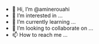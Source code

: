 - 👋 Hi, I’m @aminerouahi
- 👀 I’m interested in ...
- 🌱 I’m currently learning ...
- 💞️ I’m looking to collaborate on ...
- 📫 How to reach me ...

<!---
aminerouahi/aminerouahi is a ✨ special ✨ repository because its `README.md` (this file) appears on your GitHub profile.
You can click the Preview link to take a look at your changes.
--->
